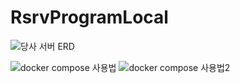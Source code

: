 # RsrvProgramLocal

![당사 서버 ERD](https://github.com/7ahyeon/RsrvProgramLocal/assets/107123698/c9d42677-caa2-4a9d-9779-de5fc1cac3bb)

![docker compose 사용법](https://github.com/7ahyeon/RsrvProgramLocal/assets/107123698/554444cf-39f9-431c-afe1-269c6aa4b38a)
![docker compose 사용법2](https://github.com/7ahyeon/RsrvProgramLocal/assets/107123698/0493b36e-7ee9-443a-bac2-24f1ab6dcc92)


